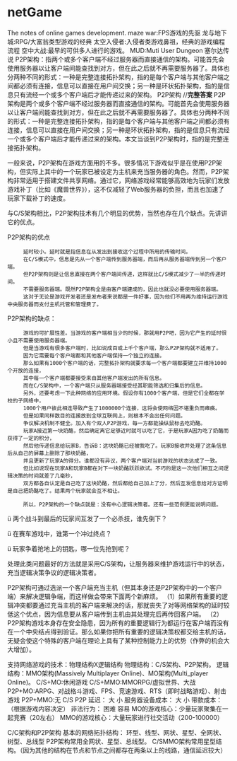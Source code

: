 # netGame
The notes of online games development.
maze war:FPS游戏的先驱
龙与地下城:RPG/大富翁类型游戏的经典
太空入侵者:入侵者类游戏鼻祖，经典的游戏编程流程
空中大战:最早的可供多人进行的游戏。
MUD:Muti User Dungeon
塞尔达传说
P2P架构：指两个或多个客户端不经过服务器而直接通信的架构。可能首先会使用服务器以让客户端间能查找到对方，但在此之后就不再需要服务器了。具体也分两种不同的形式：一种是完整连接拓扑架构，指的是每个客户端与其他客户端之间都必须有连接，信息可以直接在用户间交换；另一种是环状拓扑架构，指的是信息只有流经一个或多个客户端后才能传递过来的架构。
P2P架构
//**完整答案**
P2P架构是两个或多个客户端不经过服务器而直接通信的架构。可能首先会使用服务器以让客户端间能查找到对方，但在此之后就不再需要服务器了。具体也分两种不同的形式：一种是完整连接拓扑架构，指的是每个客户端与其他客户端之间都必须有连接，信息可以直接在用户间交换；另一种是环状拓扑架构，指的是信息只有流经一个或多个客户端后才能传递过来的架构。本文当谈到P2P架构时，指的是完整连接拓扑架构。

一般来说，P2P架构在游戏方面用的不多。很多情况下游戏似乎是在使用P2P架构，但实际上其中的一个玩家已被设定为主机来充当服务器的角色。然而，P2P架构非常适用于搭建文件共享网络。通过它，网络游戏经常能够高效地为玩家们发放游戏补丁（比如《魔兽世界》），这不仅减轻了Web服务器的负担，而且也加速了玩家下载补丁的速度。

与C/S架构相比，P2P架构技术有几个明显的优势，当然也存在几个缺点。先讲讲它的优点。

P2P架构的优点

         延时较小。延时就是指信息在从发出到接收这个过程中所用的传输时间。
         在C/S模式中，信息是先从一个客户端传到服务器端，而后再从服务器端传到另一个客户端。
         但P2P架构则是让信息直接在两个客户端间传递，这样就比C/S模式减少了一半的传递时间。
         不需要服务器端。既然P2P架构全是由客户端建成的，因此也就没必要使用服务器端。
         这对于无论是游戏开发者还是发布者来说都是一件好事，因为他们不用再为维持运行游戏中央服务器而支付主机托管和管理费了。

P2P架构的缺点：

         游戏的可扩展性差。当游戏的客户端相当少的时候，那就用P2P吧，因为它产生的延时很小且不需要使用服务器端。
         但是当游戏有很多客户端时，比如说成百或上千个客户端，那么P2P架构就不适用了。
         因为它需要每个客户端都和其他客户端保持一个独立的连接。
         那么如果有1000个客户端的话，完整拓扑架构就要求每一个客户端都要建立并维持1000个开放的连接，
         其中每一个客户端都要接受来自其他客户端发出的所有信息。
         而在C/S架构中，一个客户端只从服务器端接受经其职能筛选和归集后的信息。
         另外，还要考虑一下此种网络的应用环境。假设你有1000个客户端，但是它们全都在学校的子网络中，
         1000个用户彼此相连导致产生了1000000个连接，这将会使网络因不堪重负而瘫痪。
         但是如果同样数目的连接放到全球互联网上，则根本不会出任何问题。
         争议解决机制不健全。加入有个双人P2P游戏，每一方都能操纵鼠标去吃奶酪。
         玩家A接近第一块奶酪，然后确定离它足够近时就可以吃了它，于是玩家A因为吃了奶酪而获得了一定的积分，
         然后他传递信息给玩家B，告诉B：这块奶酪已经被我吃了。玩家B接收并处理了这条信息后从自己的屏幕上删除了那块奶酪，
         并且更新了玩家A的得分。谁都没有异议，两个客户端对当前游戏的状态达成了一致。
         但比如说现在玩家A和玩家B都在对下一块奶酪跃跃欲试。不巧的是这一次他们相互之间逻辑决策的时间就差了几毫秒，
         双方都各自认定是自己吃了这块奶酪，然后都给自己加上了分，然后互发信息给对方证明是自己把奶酪吃了。结果两个玩家就会互不相让。

         所以，P2P架构的一个缺点就是：没有中心逻辑决策者。还有一些范例更能说明问题。

ü  两个战斗到最后的玩家间互发了一个必杀技，谁先倒下？

ü  在赛车游戏中，谁第一个冲过终点？

ü  玩家争着抢地上的钥匙，哪一位先抢到呢？

处理此类问题最好的方法就是采用C/S架构，让服务器来维护游戏运行中的状态，充当逻辑决策争议的逻辑决策者。

P2P架构可通过选派一个客户端充当主机（但其本身还是P2P架构中的一个客户端）来解决逻辑争端，而这样做会带来下面两个新麻烦。
（1）如果所有重要的逻辑冲突都要通过充当主机的客户端来解决的话，那就丧失了对等网络架构的延时较低这个优点，因为信息要从客户端传到主机由其处理完后再传回客户端。
（2）P2P架构游戏本身存在安全隐患，因为所有的重要逻辑行为都运行在客户端而没有在一个中央结点得到验证。那么如果你把所有重要的逻辑决策权都交给主机的话，无疑会使这个特殊的客户端在理论上具有了某种控制能力上的优势（作弊的机会大大增加）。

支持网络游戏的技术：物理结构X逻辑结构
物理结构：C/S架构、P2P架构。
逻辑结构：MMO架构(Massively Multiplayer Online)、MO架构(Multi_player Online)。
C/S+MO:休闲游戏
C/S+MMO:MMORPG/虚拟世界、大战
P2P+MO:ARPG、对战格斗游戏、FPS、竞速游戏、RTS（即时战略游戏）、射击游戏
P2P+MMO:无
                  C/S      P2P
延迟：              大      小
服务器设备成本：     大      小
带款成本：         （根据游戏内容决定）
非法行为：          困难     容易
MO的游戏核心：少量玩家聚集在一起竞赛（20左右）
MMO的游戏核心：大量玩家进行社交活动（200-100000）

C/C架构和P2P架构
基本的网络拓扑结构：
环型、线型、网状、星型、全网状、树型、总线型
P2P架构常用全网状、星型、总线型。
C/SMMO架构常用星型结构。（因为其他的结构在节点和节点之间都存在两条以上的线路，通信延迟较大）

